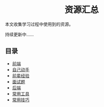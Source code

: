 <h1 align="center">资源汇总</h1>

本文收集学习过程中使用到的资源。

持续更新中……


## 目录

* [前端](FRONTEND.md)
* [自己动手](DIY.md)
* [前辈经验](EXPERIENCE.md)
* [面试题](INTERVIEW.md)
* [后端](BACKEND.md)
* [常用工具](USEFULTOOLS.md)
* [常用技巧](SKILLS.md)
